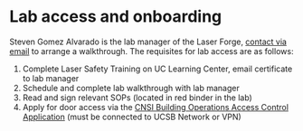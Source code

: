 # Lab access and onboarding

Steven Gomez Alvarado is the lab manager of the Laser Forge, [contact via email](mailto:stevenjgomez@ucsb.edu) to arrange a walkthrough. The requisites for lab access are as follows:

1. Complete Laser Safety Training on UC Learning Center, email certificate to lab manager
1. Schedule and complete lab walkthrough with lab manager
1. Read and sign relevant SOPs (located in red binder in the lab)
1. Apply for door access via the [CNSI Building Operations Access Control Application](https://www.cnsi.ucsb.edu/resources/building-operations) (must be connected to UCSB Network or VPN)